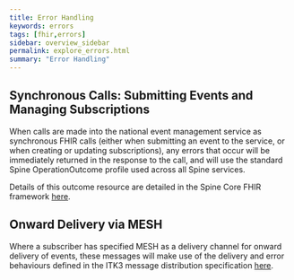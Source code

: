 ```yaml
---
title: Error Handling
keywords: errors
tags: [fhir,errors]
sidebar: overview_sidebar
permalink: explore_errors.html
summary: "Error Handling"
---
```


## Synchronous Calls: Submitting Events and Managing Subscriptions ##

When calls are made into the national event management service as synchronous FHIR calls (either when submitting an event to the service, or when creating or updating subscriptions), any errors that occur will be immediately returned in the response to the call, and will use the standard Spine OperationOutcome profile used across all Spine services.

Details of this outcome resource are detailed in the Spine Core FHIR framework [here](https://developer.nhs.uk/apis/spine-core/resources_error_handling.html).


## Onward Delivery via MESH ##

Where a subscriber has specified MESH as a delivery channel for onward delivery of events, these messages will make use of the delivery and error behaviours defined in the ITK3 message distribution specification [here](https://nhsconnect.github.io/ITK3-FHIR-Messaging-Distribution/explore_response_codes.html).

